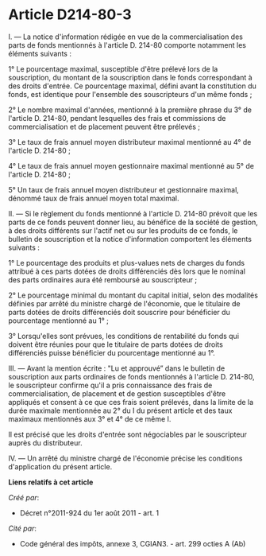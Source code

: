 # Article D214-80-3

I. ― La notice d'information rédigée en vue de la commercialisation des parts de fonds mentionnés à l'article D. 214-80
comporte notamment les éléments suivants :

1° Le pourcentage maximal, susceptible d'être prélevé lors de la souscription, du montant de la souscription dans le fonds
correspondant à des droits d'entrée. Ce pourcentage maximal, défini avant la constitution du fonds, est identique pour
l'ensemble des souscripteurs d'un même fonds ;

2° Le nombre maximal d'années, mentionné à la première phrase du 3° de l'article D. 214-80, pendant lesquelles des frais et
commissions de commercialisation et de placement peuvent être prélevés ;

3° Le taux de frais annuel moyen distributeur maximal mentionné au 4° de l'article D. 214-80 ;

4° Le taux de frais annuel moyen gestionnaire maximal mentionné au 5° de l'article D. 214-80 ;

5° Un taux de frais annuel moyen distributeur et gestionnaire maximal, dénommé taux de frais annuel moyen total maximal.

II. ― Si le règlement du fonds mentionné à l'article D. 214-80 prévoit que les parts de ce fonds peuvent donner lieu, au
bénéfice de la société de gestion, à des droits différents sur l'actif net ou sur les produits de ce fonds, le bulletin de
souscription et la notice d'information comportent les éléments suivants :

1° Le pourcentage des produits et plus-values nets de charges du fonds attribué à ces parts dotées de droits différenciés dès
lors que le nominal des parts ordinaires aura été remboursé au souscripteur ;

2° Le pourcentage minimal du montant du capital initial, selon des modalités définies par arrêté du ministre chargé de
l'économie, que le titulaire de parts dotées de droits différenciés doit souscrire pour bénéficier du pourcentage mentionné
au 1° ;

3° Lorsqu'elles sont prévues, les conditions de rentabilité du fonds qui doivent être réunies pour que le titulaire de parts
dotées de droits différenciés puisse bénéficier du pourcentage mentionné au 1°.

III. ― Avant la mention écrite : "Lu et approuvé” dans le bulletin de souscription aux parts ordinaires de fonds mentionnés à
l'article D. 214-80, le souscripteur confirme qu'il a pris connaissance des frais de commercialisation, de placement et de
gestion susceptibles d'être appliqués et consent à ce que ces frais soient prélevés, dans la limite de la durée maximale
mentionnée au 2° du I du présent article et des taux maximaux mentionnés aux 3° et 4° de ce même I.

Il est précisé que les droits d'entrée sont négociables par le souscripteur auprès du distributeur.

IV. ― Un arrêté du ministre chargé de l'économie précise les conditions d'application du présent article.

**Liens relatifs à cet article**

_Créé par_:

  - Décret n°2011-924 du 1er août 2011 - art. 1

_Cité par_:

  - Code général des impôts, annexe 3, CGIAN3. - art. 299 octies A (Ab)
